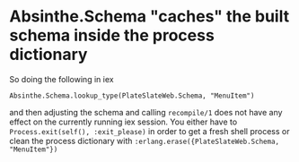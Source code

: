 # Absinthe.Schema "caches" the built schema inside the process dictionary

So doing the following in iex
~~~
Absinthe.Schema.lookup_type(PlateSlateWeb.Schema, "MenuItem")
~~~
and then adjusting the schema and calling `recompile/1` does not have any
effect on the currently running iex session. You either have to
`Process.exit(self(), :exit_please)` in order to get a fresh shell process or
clean the process dictionary with
`:erlang.erase({PlateSlateWeb.Schema, "MenuItem"})`

